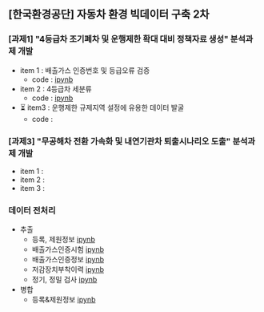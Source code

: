## [한국환경공단] 자동차 환경 빅데이터 구축 2차
### [과제1] "4등급차 조기폐차 및 운행제한 확대 대비 정책자료 생성" 분석과제 개발
- item 1 : 배출가스 인증번호 및 등급오류 검증
  - code : [ipynb](https://github.com/kbjung/wabotech/blob/main/car_big_data_2/%5BBD1%5D%5B%ED%86%B5%EA%B3%84%5D%5Bitem1%5D4%EB%93%B1%EA%B8%89_%EA%B2%BD%EC%9C%A0_%EB%B0%B0%EC%9D%B8%EB%B2%88%ED%98%B8%EB%B3%84.ipynb)
- item 2 : 4등급차 세분류
  - code : [ipynb](https://github.com/kbjung/wabotech/blob/main/car_big_data_2/%5BBD1%5D%5B%ED%86%B5%EA%B3%84%5D%5Bitem2%5D4%EB%93%B1%EA%B8%89%EC%B0%A8_%EC%84%B8%EB%B6%84%EB%A5%98.ipynb)
- ⏳ item3 : 운행제한 규제지역 설정에 유용한 데이터 발굴
  - code : 
### [과제3] "무공해차 전환 가속화 및 내연기관차 퇴출시나리오 도출" 분석과제 개발
- item 1 : 
- item 2 : 
- item 3 : 

### 데이터 전처리
+ 추출
  - 등록, 제원정보 [ipynb](https://github.com/kbjung/wabotech/blob/main/car_big_data_2/%5B%EC%B6%94%EC%B6%9C%5D%EB%93%B1%EB%A1%9D%EC%A0%95%EB%B3%B4%26%EC%A0%9C%EC%9B%90%EC%A0%95%EB%B3%B4.ipynb)
  - 배출가스인증시험 [ipynb](https://github.com/kbjung/wabotech/blob/main/car_big_data_2/%5B%EC%B6%94%EC%B6%9C%5D%EB%B0%B0%EC%B6%9C%EA%B0%80%EC%8A%A4%EC%9D%B8%EC%A6%9D%EC%8B%9C%ED%97%98.ipynb)
  - 배출가스인증정보 [ipynb](https://github.com/kbjung/wabotech/blob/main/car_big_data_2/%5B%EC%B6%94%EC%B6%9C%5D%EB%B0%B0%EC%B6%9C%EA%B0%80%EC%8A%A4%EC%9D%B8%EC%A6%9D%EC%A0%95%EB%B3%B4.ipynb)
  - 저감장치부착이력 [ipynb](https://github.com/kbjung/wabotech/blob/main/car_big_data_2/%5B%EC%B6%94%EC%B6%9C%5D%EC%A0%80%EA%B0%90%EC%9E%A5%EC%B9%98%EB%B6%80%EC%B0%A9%EC%9D%B4%EB%A0%A5.ipynb)
  - 정기, 정밀 검사 [ipynb](https://github.com/kbjung/wabotech/blob/main/car_big_data_2/%5B%EC%B6%94%EC%B6%9C%5D%EC%A0%95%EA%B8%B0%26%EC%A0%95%EB%B0%80%EA%B2%80%EC%82%AC.ipynb)
+ 병합
  - 등록&제원정보 [ipynb](https://github.com/kbjung/wabotech/blob/main/car_big_data_2/%5B%EB%B3%91%ED%95%A9%5D%EB%93%B1%EB%A1%9D%EC%A0%95%EB%B3%B4%26%EC%A0%9C%EC%9B%90%EC%A0%95%EB%B3%B4.ipynb)
